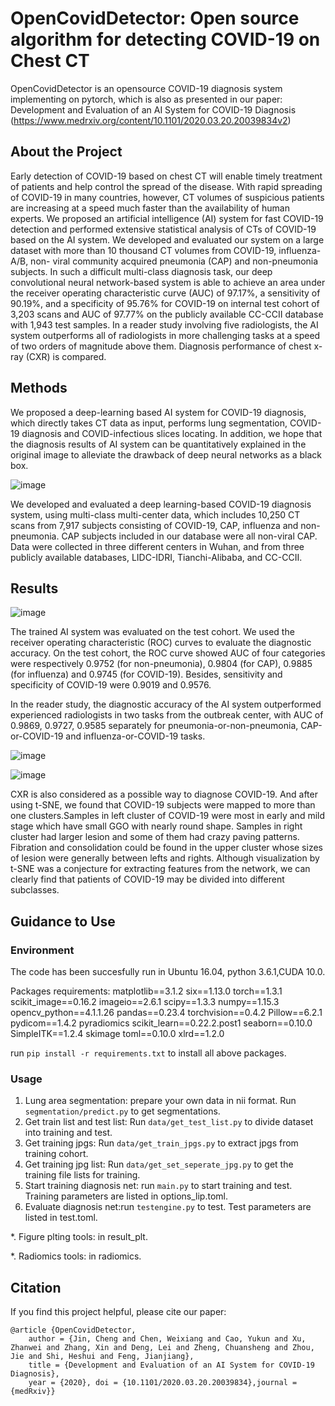 # OpenCovidDetector: Open source algorithm for detecting COVID-19 on Chest CT


OpenCovidDetector is an opensource COVID-19 diagnosis system implementing on pytorch, which is also 
as presented in our paper: Development and Evaluation of an AI System for COVID-19 Diagnosis
 (https://www.medrxiv.org/content/10.1101/2020.03.20.20039834v2)
 

About the Project
------
Early detection of COVID-19 based on chest CT will enable timely treatment of patients and help control the spread of the disease. With rapid spreading of COVID-19 in many countries, however, CT volumes of suspicious patients are increasing at a speed much faster than the availability of human experts. We proposed an artificial intelligence (AI) system for fast COVID-19 detection and performed extensive statistical analysis of CTs of COVID-19 based on the AI system. We developed and evaluated our system on a large dataset with more than 10 thousand CT volumes from COVID-19, influenza-A/B, non- viral community acquired pneumonia (CAP) and non-pneumonia subjects. In such a difficult multi-class diagnosis task, our deep convolutional neural network-based system is able to achieve an area under the receiver operating characteristic curve (AUC) of 97.17%, a sensitivity of 90.19%, and a specificity of 95.76% for COVID-19 on internal test cohort of 3,203 scans and AUC of 97.77% on the publicly available CC-CCII database with 1,943 test samples. In a reader study involving five radiologists, the AI system outperforms all of radiologists in more challenging tasks at a speed of two orders of magnitude above them. Diagnosis performance of chest x-ray (CXR) is compared.


Methods
----------
 We proposed a deep-learning based AI system for COVID-19 diagnosis, which directly takes CT data as input, performs lung segmentation, COVID-19 diagnosis and COVID-infectious slices locating. In addition, we hope that the diagnosis results of AI system can be quantitatively explained in the original image to alleviate the drawback of deep neural networks as a black box.
 
 ![image](https://github.com/ChenWWWeixiang/diagnosis_covid19/blob/master/pic/fw.jpg)
 
 We developed and evaluated a deep learning-based COVID-19 diagnosis system, using multi-class multi-center data, which includes 10,250 CT scans from 7,917 subjects consisting of COVID-19, CAP, influenza and non-pneumonia. CAP subjects included in our database were all non-viral CAP. Data were collected in three different centers in Wuhan, and from three publicly available databases, LIDC-IDRI, Tianchi-Alibaba, and CC-CCII.
 

 Results 
----------
 ![image](https://github.com/ChenWWWeixiang/diagnosis_covid19/blob/master/pic/roc_4c.jpg)

The trained AI system was evaluated on the test cohort. We used the receiver operating characteristic (ROC) curves to evaluate the diagnostic accuracy. On the test cohort, the ROC curve showed AUC of four categories were respectively 0.9752 (for non-pneumonia), 0.9804 (for CAP), 0.9885 (for influenza) and 0.9745 (for COVID-19). Besides, sensitivity and specificity of COVID-19 were 0.9019 and 0.9576.
  
In the reader study, the diagnostic accuracy of the AI system outperformed experienced radiologists in two tasks from the outbreak center, with AUC of 0.9869, 0.9727, 0.9585 separately for pneumonia-or-non-pneumonia, CAP-or-COVID-19 and influenza-or-COVID-19 tasks.
 
  ![image](https://github.com/ChenWWWeixiang/diagnosis_covid19/blob/master/pic/roc_cap_covid.jpg)
  
   ![image](https://github.com/ChenWWWeixiang/diagnosis_covid19/blob/master/pic/roc_influenza_covid.jpg)
    
   CXR is also considered as a possible way to diagnose COVID-19. And after using t-SNE, we found that COVID-19 subjects were mapped to more than one clusters.Samples in left cluster of COVID-19 were most in early and mild stage which have small GGO with nearly round shape. Samples in right cluster had larger lesion and some of them had crazy paving patterns. Fibration and consolidation could be found in the upper cluster whose sizes of lesion were generally between lefts and rights. Although visualization by t-SNE was a conjecture for extracting features from the network, we can clearly find that patients of COVID-19 may be divided into different subclasses.
   

   
Guidance to Use
-------
###  Environment
The code has been succesfully run in Ubuntu 16.04, python 3.6.1,CUDA 10.0.

Packages requirements:
matplotlib==3.1.2
six==1.13.0
torch==1.3.1
scikit_image==0.16.2
imageio==2.6.1
scipy==1.3.3
numpy==1.15.3
opencv_python==4.1.1.26
pandas==0.23.4
torchvision==0.4.2
Pillow==6.2.1
pydicom==1.4.2
pyradiomics
scikit_learn==0.22.2.post1
seaborn==0.10.0
SimpleITK==1.2.4
skimage
toml==0.10.0
xlrd==1.2.0

run ```pip install -r requirements.txt``` to install all above packages.

###  Usage

1. Lung area segmentation: prepare your own data in nii format. Run ```segmentation/predict.py``` to get segmentations.
2. Get train list and test list: Run ```data/get_test_list.py``` to divide dataset into training and test.
3. Get training jpgs: Run ```data/get_train_jpgs.py``` to extract jpgs from training cohort.
4. Get training jpg list: Run ```data/get_set_seperate_jpg.py``` to get the training file lists for training.
5. Start training diagnosis net: run ```main.py``` to start training and test. Training parameters are listed in options_lip.toml.
6. Evaluate diagnosis net:run ```testengine.py``` to test. Test parameters are listed in test.toml.

*. Figure plting tools: in result_plt.

*. Radiomics tools: in radiomics.

Citation
----

If you find this project helpful, please cite our paper:
```
@article {OpenCovidDetector,
	author = {Jin, Cheng and Chen, Weixiang and Cao, Yukun and Xu, Zhanwei and Zhang, Xin and Deng, Lei and Zheng, Chuansheng and Zhou, Jie and Shi, Heshui and Feng, Jianjiang},
	title = {Development and Evaluation of an AI System for COVID-19 Diagnosis},
	year = {2020}, doi = {10.1101/2020.03.20.20039834},journal = {medRxiv}}
```
